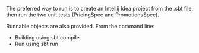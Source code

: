 The preferred way to run is to create an Intellij Idea project from the .sbt file, then run the two unit tests (PricingSpec and PromotionsSpec).

Runnable objects are also provided. From the command line:

- Building using sbt compile
- Run using sbt run

